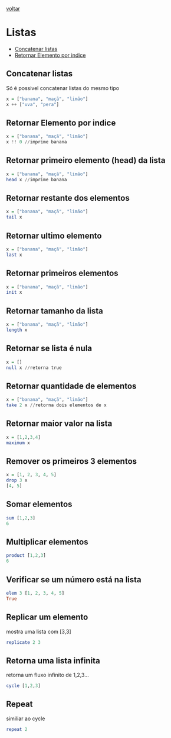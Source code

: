 [voltar](README.md)

# Listas

- [Concatenar listas](#concatenar-listas)
- [Retornar Elemento por indice](#retornar-elemento-por-indice)

## Concatenar listas
Só é possivel concatenar listas do mesmo tipo

```haskell
x = ["banana", "maçã", "limão"]
x ++ ["uva", "pera"]
```

## Retornar Elemento por indice 
```haskell
x = ["banana", "maçã", "limão"]
x !! 0 //imprime banana
```

## Retornar primeiro elemento (head) da lista

```haskell
x = ["banana", "maçã", "limão"]
head x //imprime banana
```

## Retornar restante dos elementos

```haskell
x = ["banana", "maçã", "limão"]
tail x
```

## Retornar ultimo elemento 
```haskell
x = ["banana", "maçã", "limão"]
last x
```

## Retornar primeiros elementos 
```haskell
x = ["banana", "maçã", "limão"]
init x
```

## Retornar tamanho da lista
```haskell
x = ["banana", "maçã", "limão"]
length x
```

## Retornar se lista é nula
```haskell
x = []
null x //retorna true
```

## Retornar quantidade de elementos
```haskell
x = ["banana", "maçã", "limão"]
take 2 x //retorna dois elementos de x
```

## Retornar maior valor na lista
```haskell
x = [1,2,3,4]
maximum x
```

## Remover os primeiros 3 elementos
```haskell
x = [1, 2, 3, 4, 5]
drop 3 x
[4, 5]
```

## Somar elementos
```haskell
sum [1,2,3]
6
```

## Multiplicar elementos
```haskell
product [1,2,3]
6
```

## Verificar se um número está na lista
```haskell
elem 3 [1, 2, 3, 4, 5]
True
```

## Replicar um elemento
mostra uma lista com [3,3]
```haskell
replicate 2 3
```

## Retorna uma lista infinita
retorna um fluxo infinito de 1,2,3...
```haskell
cycle [1,2,3]
```

## Repeat
similiar ao cycle

```haskell
repeat 2
```
